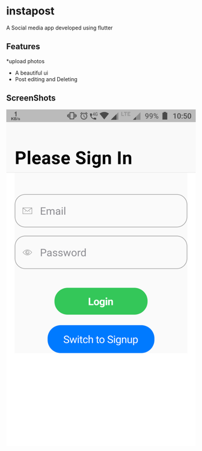 # instapost

A Social media app developed using flutter

## Features
 *upload photos
 * A beautiful ui
 * Post editing and Deleting
## ScreenShots
![](images/Screenshot_20200326-105009.png)
